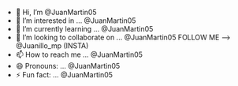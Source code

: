 - 👋 Hi, I’m @JuanMartin05
- 👀 I’m interested in ...  @JuanMartin05
- 🌱 I’m currently learning ...  @JuanMartin05
- 💞️ I’m looking to collaborate on ...  @JuanMartin05 FOLLOW ME --> @Juanillo_mp (INSTA)
- 📫 How to reach me ...  @JuanMartin05
- 😄 Pronouns: ...  @JuanMartin05
- ⚡ Fun fact: ...  @JuanMartin05

<!---
JuanMartin05/JuanMartin05 is a ✨ special ✨ repository because its `README.md` (this file) appears on your GitHub profile.
You can click the Preview link to take a look at your changes.
--->
